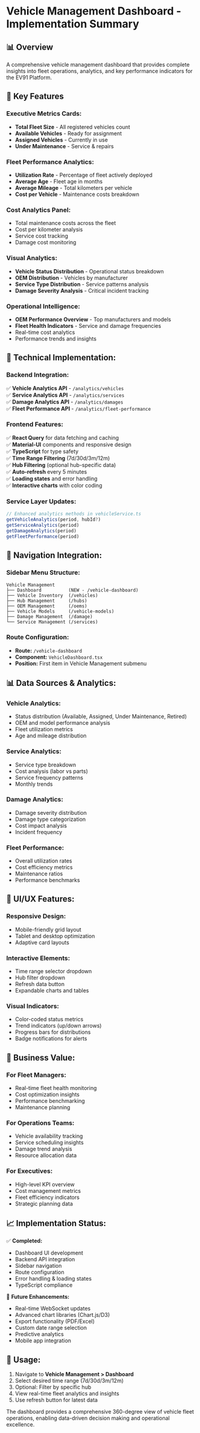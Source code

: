 # Vehicle Management Dashboard - Implementation Summary

## 📊 **Overview**
A comprehensive vehicle management dashboard that provides complete insights into fleet operations, analytics, and key performance indicators for the EV91 Platform.

## 🎯 **Key Features**

### **Executive Metrics Cards:**
- **Total Fleet Size** - All registered vehicles count
- **Available Vehicles** - Ready for assignment  
- **Assigned Vehicles** - Currently in use
- **Under Maintenance** - Service & repairs

### **Fleet Performance Analytics:**
- **Utilization Rate** - Percentage of fleet actively deployed
- **Average Age** - Fleet age in months
- **Average Mileage** - Total kilometers per vehicle
- **Cost per Vehicle** - Maintenance costs breakdown

### **Cost Analytics Panel:**
- Total maintenance costs across the fleet
- Cost per kilometer analysis
- Service cost tracking
- Damage cost monitoring

### **Visual Analytics:**
- **Vehicle Status Distribution** - Operational status breakdown
- **OEM Distribution** - Vehicles by manufacturer
- **Service Type Distribution** - Service patterns analysis
- **Damage Severity Analysis** - Critical incident tracking

### **Operational Intelligence:**
- **OEM Performance Overview** - Top manufacturers and models
- **Fleet Health Indicators** - Service and damage frequencies
- Real-time cost analytics
- Performance trends and insights

## 🔧 **Technical Implementation:**

### **Backend Integration:**
✅ **Vehicle Analytics API** - `/analytics/vehicles`  
✅ **Service Analytics API** - `/analytics/services`  
✅ **Damage Analytics API** - `/analytics/damages`  
✅ **Fleet Performance API** - `/analytics/fleet-performance`  

### **Frontend Features:**
✅ **React Query** for data fetching and caching  
✅ **Material-UI** components and responsive design  
✅ **TypeScript** for type safety  
✅ **Time Range Filtering** (7d/30d/3m/12m)  
✅ **Hub Filtering** (optional hub-specific data)  
✅ **Auto-refresh** every 5 minutes  
✅ **Loading states** and error handling  
✅ **Interactive charts** with color coding  

### **Service Layer Updates:**
```typescript
// Enhanced analytics methods in vehicleService.ts
getVehicleAnalytics(period, hubId?)
getServiceAnalytics(period)  
getDamageAnalytics(period)
getFleetPerformance(period)
```

## 📱 **Navigation Integration:**

### **Sidebar Menu Structure:**
```
Vehicle Management
├── Dashboard          (NEW - /vehicle-dashboard)
├── Vehicle Inventory  (/vehicles)
├── Hub Management     (/hubs)
├── OEM Management     (/oems)
├── Vehicle Models     (/vehicle-models)
├── Damage Management  (/damage)
└── Service Management (/services)
```

### **Route Configuration:**
- **Route:** `/vehicle-dashboard`
- **Component:** `VehicleDashboard.tsx`
- **Position:** First item in Vehicle Management submenu

## 📊 **Data Sources & Analytics:**

### **Vehicle Analytics:**
- Status distribution (Available, Assigned, Under Maintenance, Retired)
- OEM and model performance analysis
- Fleet utilization metrics
- Age and mileage distribution

### **Service Analytics:**
- Service type breakdown
- Cost analysis (labor vs parts)
- Service frequency patterns
- Monthly trends

### **Damage Analytics:**
- Damage severity distribution
- Damage type categorization
- Cost impact analysis
- Incident frequency

### **Fleet Performance:**
- Overall utilization rates
- Cost efficiency metrics
- Maintenance ratios
- Performance benchmarks

## 🎨 **UI/UX Features:**

### **Responsive Design:**
- Mobile-friendly grid layout
- Tablet and desktop optimization
- Adaptive card layouts

### **Interactive Elements:**
- Time range selector dropdown
- Hub filter dropdown
- Refresh data button
- Expandable charts and tables

### **Visual Indicators:**
- Color-coded status metrics
- Trend indicators (up/down arrows)
- Progress bars for distributions
- Badge notifications for alerts

## 🚀 **Business Value:**

### **For Fleet Managers:**
- Real-time fleet health monitoring
- Cost optimization insights
- Performance benchmarking
- Maintenance planning

### **For Operations Teams:**
- Vehicle availability tracking
- Service scheduling insights
- Damage trend analysis
- Resource allocation data

### **For Executives:**
- High-level KPI overview
- Cost management metrics
- Fleet efficiency indicators
- Strategic planning data

## 📈 **Implementation Status:**

✅ **Completed:**
- Dashboard UI development
- Backend API integration
- Sidebar navigation
- Route configuration
- Error handling & loading states
- TypeScript compliance

🔄 **Future Enhancements:**
- Real-time WebSocket updates
- Advanced chart libraries (Chart.js/D3)
- Export functionality (PDF/Excel)
- Custom date range selection
- Predictive analytics
- Mobile app integration

## 🏁 **Usage:**

1. Navigate to **Vehicle Management > Dashboard**
2. Select desired time range (7d/30d/3m/12m)
3. Optional: Filter by specific hub
4. View real-time fleet analytics and insights
5. Use refresh button for latest data

The dashboard provides a comprehensive 360-degree view of vehicle fleet operations, enabling data-driven decision making and operational excellence.
